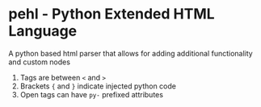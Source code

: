 # pehl - Python Extended HTML Language
A python based html parser that allows for adding additional functionality and custom nodes

1. Tags are between `<` and `>`
2. Brackets `{` and `}` indicate injected python code
3. Open tags can have `py-` prefixed attributes